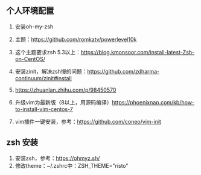 ## 个人环境配置

1. 安装oh-my-zsh
2. 主题：https://github.com/romkatv/powerlevel10k
3. 这个主题要求zsh 5.3以上：https://blog.kmonsoor.com/install-latest-Zsh-on-CentOS/
4. 安装zinit，解决zsh慢的问题：https://github.com/zdharma-continuum/zinit#install
5. https://zhuanlan.zhihu.com/p/98450570

2. 升级vim为最新版（8以上，用源码编译）https://phoenixnap.com/kb/how-to-install-vim-centos-7
3. vim插件一键安装，参考：https://github.com/coneo/vim-init

## zsh 安装
1. 安装zsh，参考：https://ohmyz.sh/
2. 修改theme：~/.zshrc中：ZSH_THEME="risto"

